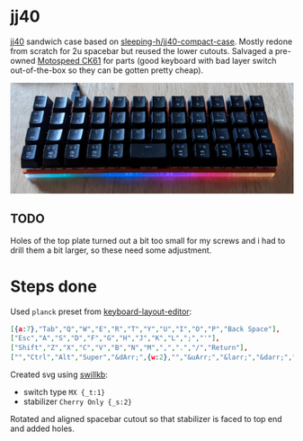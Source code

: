 # jj40

[jj40](https://kprepublic.com/collections/daisy-40/products/jj40-v1-5-40-custom-keyboard-pcb-similar-with-planck) sandwich case based on [sleeping-h/jj40-compact-case](https://github.com/sleeping-h/jj40-compact-case).
Mostly redone from scratch for 2u spacebar but reused the lower cutouts.
Salvaged a pre-owned [Motospeed CK61](http://www.motospeed.cc/index.php?ac=article&at=read&did=500) for parts (good keyboard with bad layer switch out-of-the-box so they can be gotten pretty cheap).

![](./jj40.jpg)

## TODO

Holes of the top plate turned out a bit too small for my screws and i had to drill them a bit larger, so these need some adjustment.

# Steps done

Used `planck` preset from [keyboard-layout-editor](http://www.keyboard-layout-editor.com/#/):
```json
[{a:7},"Tab","Q","W","E","R","T","Y","U","I","O","P","Back Space"],
["Esc","A","S","D","F","G","H","J","K","L",";","'"],
["Shift","Z","X","C","V","B","N","M",",",".","/","Return"],
["","Ctrl","Alt","Super","&dArr;",{w:2},"","&uArr;","&larr;","&darr;","&uarr;","&rarr;"]
```

Created svg using [swillkb](http://builder.swillkb.com/):
- switch type `MX {_t:1}`
- stabilizer `Cherry Only {_s:2}`

Rotated and aligned spacebar cutout so that stabilizer is faced to top end and added holes.
